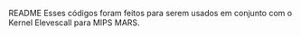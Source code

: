 README
Esses códigos foram feitos para serem usados em conjunto com o Kernel Elevescall para MIPS MARS.

